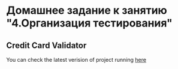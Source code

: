 # Домашнее задание к занятию "4.Организация тестирования"

## Credit Card Validator



You can check the latest verision of project running [here](https://darkelf2233.github.io/ahj-hw4)